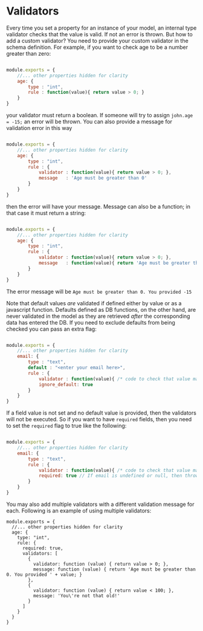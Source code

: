 # Validators

Every time you set a property for an instance of your model, an internal type validator checks that the value is valid. If not an error is thrown. But how to add a custom validator? You need to provide your custom validator in the schema definition. For example, if you want to check age to be a number greater than zero:

```js

module.exports = {
    //... other properties hidden for clarity
    age: {
        type : "int",
        rule : function(value){ return value > 0; }
    }
}

```

your validator must return a boolean. If someone will try to assign `john.age = -15;` an error will be thrown.
You can also provide a message for validation error in this way

```js

module.exports = {
    //... other properties hidden for clarity
    age: {
        type : "int",
        rule : {
            validator : function(value){ return value > 0; },
            message   : 'Age must be greater than 0'
        }
    }
}

```

then the error will have your message. Message can also be a function; in that case it must return a string:

```js

module.exports = {
    //... other properties hidden for clarity
    age: {
        type : "int",
        rule : {
            validator : function(value){ return value > 0; },
            message   : function(value){ return 'Age must be greater than 0. You provided '+ value; }
        }
    }
}

```

The error message will be `Age must be greater than 0. You provided -15`

Note that default values _are_ validated if defined either by value or as a javascript function. Defaults defined as DB functions, on the other hand, are never validated in the model as they are retrieved _after_ the corresponding data has entered the DB.
If you need to exclude defaults from being checked you can pass an extra flag:

```js

module.exports = {
    //... other properties hidden for clarity
    email: {
        type : "text",
        default : "<enter your email here>",
        rule : {
            validator : function(value){ /* code to check that value matches an email pattern*/ },
            ignore_default: true
        }
    }
}

```

If a field value is not set and no default value is provided, then the validators will not be executed. So if you want to have `required` fields, then you need to set the `required` flag to true like the following:

```js

module.exports = {
    //... other properties hidden for clarity
    email: {
        type : "text",
        rule : {
            validator : function(value){ /* code to check that value matches an email pattern*/ },
            required: true // If email is undefined or null, then throw validation error
        }
    }
}

```

You may also add multiple validators with a different validation message for each. Following is an example of using multiple validators:

```
module.exports = {
  //... other properties hidden for clarity
  age: {
    type: "int",
    rule: {
      required: true,
      validators: [
        {
          validator: function (value) { return value > 0; },
          message: function (value) { return 'Age must be greater than 0. You provided ' + value; }
        },
        {
          validator: function (value) { return value < 100; },
          message: 'You\'re not that old!'
        }
      ]
    }
  }
}
```
